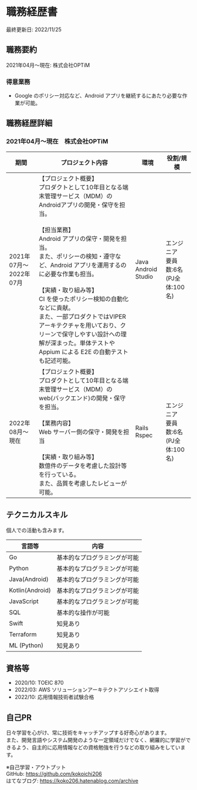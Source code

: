 # 職務経歴書

最終更新日: 2022/11/25

## 職務要約

2021年04月～現在: 株式会社OPTiM

### 得意業務

- Google のポリシー対応など、Android アプリを継続するにあたり必要な作業が可能。

## 職務経歴詳細

### 2021年04月～現在　株式会社OPTiM

|期間|プロジェクト内容|環境|役割/規模|
|---|---|---|---|
|2021年07月～2022年07月|【プロジェクト概要】<br />プロダクトとして10年目となる端末管理サービス（MDM）のAndroidアプリの開発・保守を担当。<br /><br />【担当業務】<br />Android アプリの保守・開発を担当。<br />また、ポリシーの検知・遵守など、Android アプリを運用するのに必要な作業も担当。<br /><br />【実績・取り組み等】<br />CI を使ったポリシー検知の自動化などに貢献。<br />また、一部プロダクトではVIPERアーキテクチャを用いており、クリーンで保守しやすい設計への理解が深まった。単体テストや Appium による E2E の自動テストも記述可能。|Java<br />Android Studio|エンジニア<br />要員数:6名<br />(PJ全体:100名)|
|2022年08月～現在|【プロジェクト概要】<br />プロダクトとして10年目となる端末管理サービス（MDM）の web(バックエンド)の開発・保守を担当。<br /><br />【業務内容】<br />Web サーバー側の保守・開発を担当<br /><br />【実績・取り組み等】<br />数億件のデータを考慮した設計等を行っている。<br />また、品質を考慮したレビューが可能。<br />|Rails<br />Rspec|エンジニア<br />要員数:6名<br />(PJ全体:100名)|

## テクニカルスキル

個人での活動も含みます。

|言語等|内容|
|---|---|
|Go|基本的なプログラミングが可能|
|Python|基本的なプログラミングが可能|
|Java(Android)|基本的なプログラミングが可能|
|Kotlin(Android)|基本的なプログラミングが可能|
|JavaScript|基本的なプログラミングが可能|
|SQL|基本的な操作が可能|
|Swift|知見あり|
|Terraform|知見あり|
|ML (Python)|知見あり|

## 資格等

- 2020/10: TOEIC 870
- 2022/03: AWS ソリューションアーキテクトアソシエイト取得
- 2022/10: 応用情報技術者試験合格

## 自己PR

日々学習を心がけ、常に技術をキャッチアップする好奇心があります。  
また、開発言語やシステム開発のような一定領域だけでなく、網羅的に学習ができるよう、自主的に応用情報などの資格勉強を行うなどの取り組みをしています。

※自己学習・アウトプット  
GitHub: https://github.com/kokoichi206  
はてなブログ: https://koko206.hatenablog.com/archive  
